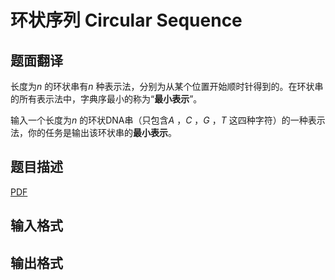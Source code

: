 # 环状序列 Circular Sequence

## 题面翻译

长度为$n$ 的环状串有$n$ 种表示法，分别为从某个位置开始顺时针得到的。在环状串的所有表示法中，字典序最小的称为“**最小表示**”。

输入一个长度为$n$ 的环状DNA串（只包含$A$ ，$C$ ，$G$ ，$T$ 这四种字符）的一种表示法，你的任务是输出该环状串的**最小表示**。

## 题目描述

[problemUrl]: https://uva.onlinejudge.org/index.php?option=com_onlinejudge&Itemid=8&category=448&page=show_problem&problem=4459

[PDF](https://uva.onlinejudge.org/external/15/p1584.pdf)

## 输入格式

## 输出格式